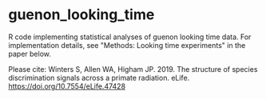 # guenon_looking_time
R code implementing statistical analyses of guenon looking time data. For implementation details, see "Methods: Looking time experiments" in the paper below.

Please cite: 
Winters S, Allen WA, Higham JP. 2019. The structure of species discrimination signals across a primate radiation. eLife. https://doi.org/10.7554/eLife.47428
